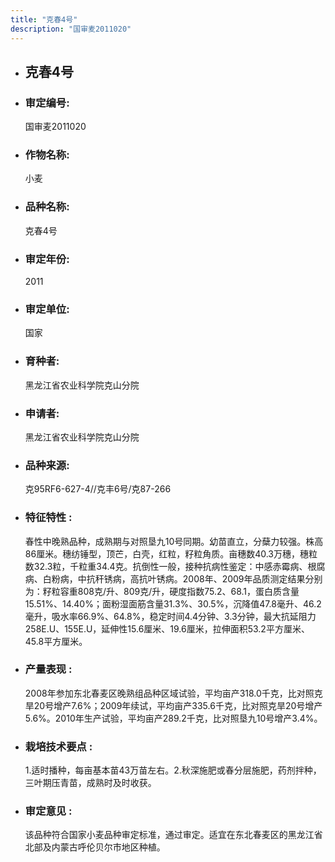 ```yaml
---
title: "克春4号"
description: "国审麦2011020"
---
```

* ## 克春4号
* ###  审定编号:  
   国审麦2011020

*  ### 作物名称:  
   小麦

*   ###  品种名称: 
    克春4号

*   ### 审定年份: 
    2011

*   ### 审定单位:  
    国家

*   ### 育种者:  
    黑龙江省农业科学院克山分院

*   ### 申请者:  
    黑龙江省农业科学院克山分院

*   ### 品种来源:  
    克95RF6-627-4//克丰6号/克87-266

*   ### 特征特性 : 
    春性中晚熟品种，成熟期与对照垦九10号同期。幼苗直立，分蘖力较强。株高86厘米。穗纺锤型，顶芒，白壳，红粒，籽粒角质。亩穗数40.3万穗，穗粒数32.3粒，千粒重34.4克。抗倒性一般，接种抗病性鉴定：中感赤霉病、根腐病、白粉病，中抗秆锈病，高抗叶锈病。2008年、2009年品质测定结果分别为：籽粒容重808克/升、809克/升，硬度指数75.2、68.1，蛋白质含量15.51%、14.40%；面粉湿面筋含量31.3%、30.5%，沉降值47.8毫升、46.2毫升，吸水率66.9%、64.8%，稳定时间4.4分钟、3.3分钟，最大抗延阻力258E.U、155E.U，延伸性15.6厘米、19.6厘米，拉伸面积53.2平方厘米、45.8平方厘米。

*   ### 产量表现 : 
    2008年参加东北春麦区晚熟组品种区域试验，平均亩产318.0千克，比对照克旱20号增产7.6%；2009年续试，平均亩产335.6千克，比对照克旱20号增产5.6%。2010年生产试验，平均亩产289.2千克，比对照垦九10号增产3.4%。

*   ### 栽培技术要点 : 
    1.适时播种，每亩基本苗43万苗左右。2.秋深施肥或春分层施肥，药剂拌种，三叶期压青苗，成熟时及时收获。

*   ### 审定意见 : 
    该品种符合国家小麦品种审定标准，通过审定。适宜在东北春麦区的黑龙江省北部及内蒙古呼伦贝尔市地区种植。
